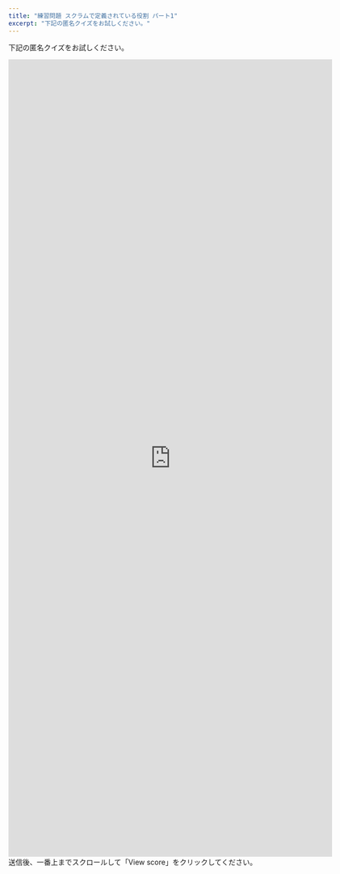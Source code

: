 ```yaml
---
title: "練習問題 スクラムで定義されている役割 パート1"
excerpt: "下記の匿名クイズをお試しください。"
---
```

下記の匿名クイズをお試しください。
<iframe src="https://docs.google.com/forms/d/e/1FAIpQLSfnQVHxDju_VHqEBhd6jLMUlNQBOIi9iVCgTiZQfz7em0z7yg/viewform?embedded=true" width="641" height="1581" frameborder="0" marginheight="0" marginwidth="0">Loading…</iframe>
送信後、一番上までスクロールして「View score」をクリックしてください。
